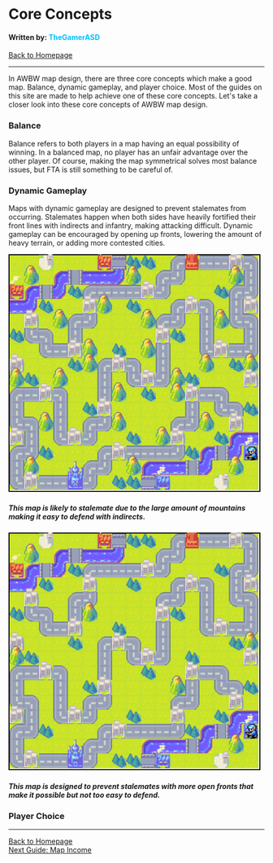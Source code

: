 # Core Concepts
#### Written by: <span style="color:deepskyblue">TheGamerASD</span>
[Back to Homepage](..\index.html#content)

___

In AWBW map design, there are three core concepts which make a good map. Balance, dynamic gameplay, and player choice. Most of the guides on this site are made to help achieve one of these core concepts. Let's take a closer look into these core concepts of AWBW map design.

### Balance
Balance refers to both players in a map having an equal possibility of winning. In a balanced map, no player has an unfair advantage over the other player. Of course, making the map symmetrical solves most balance issues, but FTA is still something to be careful of.

### Dynamic Gameplay
Maps with dynamic gameplay are designed to prevent stalemates from occurring. Stalemates happen when both sides have heavily fortified their front lines with indirects and infantry, making attacking difficult. Dynamic gameplay can be encouraged by opening up fronts, lowering the amount of heavy terrain, or adding more contested cities.

![](..\images\dynamic1.png)
##### This map is likely to stalemate due to the large amount of mountains making it easy to defend with indirects.

![](..\images\dynamic2.png)
##### This map is designed to prevent stalemates with more open fronts that make it possible but not too easy to defend.

### Player Choice


___

[Back to Homepage](..\index.html#content)<br>
[Next Guide: Map Income](map_income.md#content)